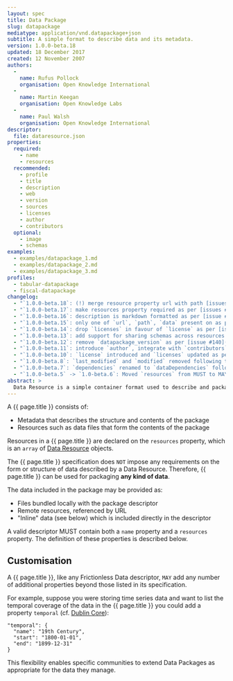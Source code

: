 ```yaml
---
layout: spec
title: Data Package
slug: datapackage
mediatype: application/vnd.datapackage+json
subtitle: A simple format to describe data and its metadata.
version: 1.0.0-beta.18
updated: 18 December 2017
created: 12 November 2007
authors:
  -
    name: Rufus Pollock
    organisation: Open Knowledge International
  -
    name: Martin Keegan
    organisation: Open Knowledge Labs
  -
    name: Paul Walsh
    organisation: Open Knowledge International
descriptor:
  file: dataresource.json
properties:
  required:
    - name
    - resources
  recommended:
    - profile
    - title
    - description
    - web
    - version
    - sources
    - licenses
    - author
    - contributors
  optional:
    - image
    - schemas
examples:
  - examples/datapackage_1.md
  - examples/datapackage_2.md
  - examples/datapackage_3.md
profiles:
  - tabular-datapackage
  - fiscal-datapackage
changelog:
  - "`1.0.0-beta.18`: (!) merge resource property url with path [issues #250](https://github.com/frictionlessdata/specs/issues/250), allow for multiple data files per resource [issue #228](https://github.com/frictionlessdata/specs/issues/228)"
  - "`1.0.0-beta.17`: make resources property required as per [issues #253](https://github.com/dataprotocols/dataprotocols/issues/253)"
  - "`1.0.0-beta.16`: description is markdown formatted as per [issue #152](https://github.com/dataprotocols/dataprotocols/issues/152); MimeType for Data Packages is vnd.datapackage [issue #245](https://github.com/dataprotocols/dataprotocols/issues/245)"
  - "`1.0.0-beta.15`: only one of `url`, `path`, `data` present on as per [issue #223](https://github.com/dataprotocols/dataprotocols/issues/223); remove `base` property as per [issue #232](https://github.com/dataprotocols/dataprotocols/issues/232)"
  - "`1.0.0-beta.14`: drop `licenses` in favour of `license` as per [issue #214](https://github.com/dataprotocols/dataprotocols/issues/214)"
  - "`1.0.0-beta.13`: add support for sharing schemas across resources via schema references as per [issue #71](https://github.com/dataprotocols/dataprotocols/issues/71)"
  - "`1.0.0-beta.12`: remove `datapackage_version` as per [issue #140](https://github.com/dataprotocols/dataprotocols/issues/140)"
  - "`1.0.0-beta.11`: introduce `author`, integrate with `contributors` and remove `maintainers` and `publishers` as per this [issue](https://github.com/dataprotocols/dataprotocols/issues/130)"
  - "`1.0.0-beta.10`: `license` introduced and `licenses` updated as per this [issue](https://github.com/dataprotocols/data-packages/issues/1)"
  - "`1.0.0-beta.8`: `last_modified` and `modified` removed following this [issue](https://github.com/dataprotocols/dataprotocols/issues/83)"
  - "`1.0.0-beta.7`: `dependencies` renamed to `dataDependencies` following this [issue](https://github.com/dataprotocols/dataprotocols/issues/75)"
  - "`1.0.0-beta.5` -> `1.0-beta.6`: Moved `resources` from MUST to MAY"
abstract: >
  Data Resource is a simple container format used to describe and package a data source with additional metadata about that data source. By providing a minimum set of required properties and a range of recommended and optional properties, the format enables a simple contract for data interoperability (delivery, installation, management) that is governed by minimalism.
---
```


A {{ page.title }} consists of:

* Metadata that describes the structure and contents of the package
* Resources such as data files that form the contents of the package

Resources in a {{ page.title }} are declared on the `resources` property, which is an `array` of [Data Resource](/dataresource/) objects.

The {{ page.title }} specification does `NOT` impose any requirements on the form or structure of data described by a Data Resource. Therefore, {{ page.title }} can be used for packaging **any kind of data**.

The data included in the package may be provided as:

* Files bundled locally with the package descriptor
* Remote resources, referenced by URL
* "Inline" data (see below) which is included directly in the descriptor

A valid descriptor MUST contain both a `name` property and a `resources` property. The definition of these properties is described below.

## Customisation

A {{ page.title }}, like any Frictionless Data descriptor, `MAY` add any number of additional properties beyond those listed in its specification.

For example, suppose you were storing time series data and want to list the temporal coverage of the data in the {{ page.title }} you could add a property `temporal` (cf. [Dublin Core](http://dublincore.org/documents/usageguide/qualifiers.shtml#temporal)):

```
"temporal": {
  "name": "19th Century",
  "start": "1800-01-01",
  "end": "1899-12-31"
}
```

This flexibility enables specific communities to extend Data Packages as appropriate for the data they manage.
